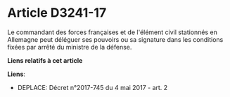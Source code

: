 # Article D3241-17

Le commandant des forces françaises et de l'élément civil stationnés en Allemagne peut déléguer ses pouvoirs ou sa signature
dans les conditions fixées par arrêté du ministre de la défense.

**Liens relatifs à cet article**

**Liens**:

  - DEPLACE: Décret n°2017-745 du 4 mai 2017 - art. 2
